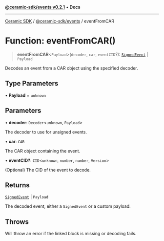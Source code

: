 [**@ceramic-sdk/events v0.2.1**](../README.md) • **Docs**

***

[Ceramic SDK](../../../README.md) / [@ceramic-sdk/events](../README.md) / eventFromCAR

# Function: eventFromCAR()

> **eventFromCAR**\<`Payload`\>(`decoder`, `car`, `eventCID`?): [`SignedEvent`](../type-aliases/SignedEvent.md) \| `Payload`

Decodes an event from a CAR object using the specified decoder.

## Type Parameters

• **Payload** = `unknown`

## Parameters

• **decoder**: `Decoder`\<`unknown`, `Payload`\>

The decoder to use for unsigned events.

• **car**: `CAR`

The CAR object containing the event.

• **eventCID?**: `CID`\<`unknown`, `number`, `number`, `Version`\>

(Optional) The CID of the event to decode.

## Returns

[`SignedEvent`](../type-aliases/SignedEvent.md) \| `Payload`

The decoded event, either a `SignedEvent` or a custom payload.

## Throws

Will throw an error if the linked block is missing or decoding fails.
